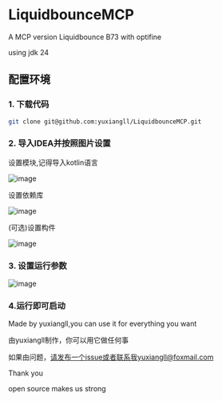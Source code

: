 # LiquidbounceMCP

A MCP version Liquidbounce B73 with optifine

using jdk 24



## 配置环境

### 1. 下载代码

```bash
git clone git@github.com:yuxiangll/LiquidbounceMCP.git
```



### 2. 导入IDEA并按照图片设置



设置模块,记得导入kotlin语言

![image](https://github.com/yuxiangll/LiquidbounceMCP/tree/main/assets/codeEnv.png)

设置依赖库

![image](https://github.com/yuxiangll/LiquidbounceMCP/tree/main/assets/libs.png)

(可选)设置构件

![image](https://github.com/yuxiangll/LiquidbounceMCP/tree/main/assets/buildCfg.png)

### 3. 设置运行参数

![image](https://github.com/yuxiangll/LiquidbounceMCP/tree/main/assets/runCfg.png)

### 4.运行即可启动



Made by yuxiangll,you can use it for everything you want

由yuxiangll制作，你可以用它做任何事

如果由问题，请发布一个issue或者联系我yuxiangll@foxmail.com

Thank you 

open source makes us strong